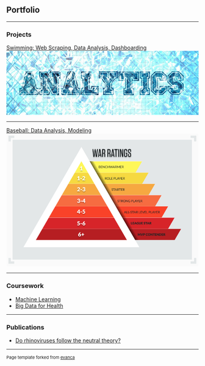 ## Portfolio

---

### Projects 

[Swimming: Web Scraping, Data Analysis, Dashboarding](https://github.com/B-Kopp/Swim-Dashboard)
<img src="images/swim_analytics.png?raw=true"/>

---
[Baseball: Data Analysis, Modeling](https://github.com/B-Kopp/Baseball/blob/master/2020%20MLB%20WAR%20Model%20Exploration.ipynb)
<img src="images/war_rating.png?raw=true"/>

---

### Coursework

- [Machine Learning](https://github.com/B-Kopp/Machine-Learning)
- [Big Data for Health](https://github.com/B-Kopp/BD4H)

---

### Publications

- [Do rhinoviruses follow the neutral theory?](https://collections.lib.utah.edu/details?id=706408)




---
<p style="font-size:11px">Page template forked from <a href="https://github.com/evanca/quick-portfolio">evanca</a></p>
<!-- Remove above link if you don't want to attibute -->
